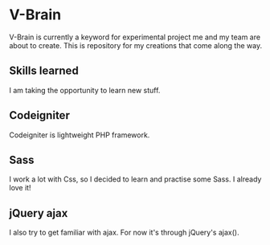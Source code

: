 # V-Brain

V-Brain is currently a keyword for experimental project me and my team are about to create. This is repository for my creations that come along the way.

## Skills learned

I am taking the opportunity to learn new stuff.

## Codeigniter

Codeigniter is lightweight PHP framework.

## Sass

I work a lot with Css, so I decided to learn and practise some Sass. I already love it!

## jQuery ajax

I also try to get familiar with ajax. For now it's through jQuery's ajax().
